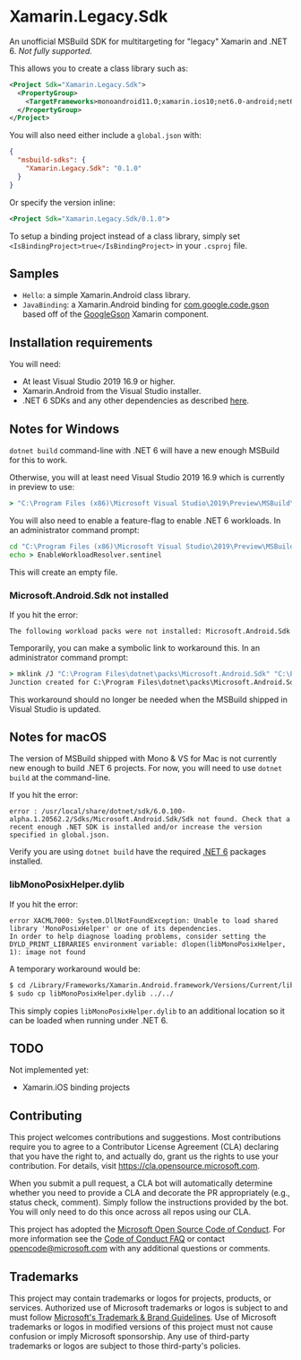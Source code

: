 # Xamarin.Legacy.Sdk

An unofficial MSBuild SDK for multitargeting for "legacy" Xamarin and .NET 6. _Not fully supported._

This allows you to create a class library such as:

```xml
<Project Sdk="Xamarin.Legacy.Sdk">
  <PropertyGroup>
    <TargetFrameworks>monoandroid11.0;xamarin.ios10;net6.0-android;net6.0-ios</TargetFrameworks>
  </PropertyGroup>
</Project>
```

You will also need either include a `global.json` with:

```json
{
  "msbuild-sdks": {
    "Xamarin.Legacy.Sdk": "0.1.0"
  }
}
```

Or specify the version inline:

```xml
<Project Sdk="Xamarin.Legacy.Sdk/0.1.0">
```

To setup a binding project instead of a class library, simply set
`<IsBindingProject>true</IsBindingProject>` in your `.csproj` file.

## Samples

* `Hello`: a simple Xamarin.Android class library.
* `JavaBinding`: a Xamarin.Android binding for
  [com.google.code.gson][gson] based off of the
  [GoogleGson][xamaringson] Xamarin component.

[gson]: https://mvnrepository.com/artifact/com.google.code.gson/gson/2.8.5
[xamaringson]: https://github.com/xamarin/XamarinComponents/tree/master/Android/GoogleGson/source/GoogleGson

## Installation requirements

You will need:

* At least Visual Studio 2019 16.9 or higher.
* Xamarin.Android from the Visual Studio installer.
* .NET 6 SDKs and any other dependencies as described [here][net6-samples].

## Notes for Windows

`dotnet build` command-line with .NET 6 will have a new enough MSBuild for this to work.

Otherwise, you will at least need Visual Studio 2019 16.9 which is currently in preview to use:

```cmd
> "C:\Program Files (x86)\Microsoft Visual Studio\2019\Preview\MSBuild\Current\Bin\MSBuild.exe" -version
```

You will also need to enable a feature-flag to enable .NET 6 workloads. In an administrator command prompt:

```cmd
cd "C:\Program Files (x86)\Microsoft Visual Studio\2019\Preview\MSBuild\Current\Bin\SdkResolvers\Microsoft.DotNet.MSBuildSdkResolver"
echo > EnableWorkloadResolver.sentinel
```

This will create an empty file.

### Microsoft.Android.Sdk not installed

If you hit the error:

```
The following workload packs were not installed: Microsoft.Android.Sdk
```

Temporarily, you can make a symbolic link to workaround this. In an administrator command prompt:

```cmd
> mklink /J "C:\Program Files\dotnet\packs\Microsoft.Android.Sdk" "C:\Program Files\dotnet\packs\Microsoft.Android.Sdk.win-x64"
Junction created for C:\Program Files\dotnet\packs\Microsoft.Android.Sdk <<===>> C:\Program Files\dotnet\packs\Microsoft.Android.Sdk.win-x64
```

This workaround should no longer be needed when the MSBuild shipped in Visual Studio is updated.

## Notes for macOS

The version of MSBuild shipped with Mono & VS for Mac is not currently new enough to build .NET 6 projects. For now, you will need to use `dotnet build` at the command-line.

If you hit the error:

```
error : /usr/local/share/dotnet/sdk/6.0.100-alpha.1.20562.2/Sdks/Microsoft.Android.Sdk/Sdk not found. Check that a recent enough .NET SDK is installed and/or increase the version specified in global.json.
```

Verify you are using `dotnet build` have the required [.NET 6][net6-samples] packages installed.

### libMonoPosixHelper.dylib

If you hit the error:

```
error XACML7000: System.DllNotFoundException: Unable to load shared library 'MonoPosixHelper' or one of its dependencies.
In order to help diagnose loading problems, consider setting the DYLD_PRINT_LIBRARIES environment variable: dlopen(libMonoPosixHelper, 1): image not found 
```

A temporary workaround would be:

```bash
$ cd /Library/Frameworks/Xamarin.Android.framework/Versions/Current/lib/xbuild/Xamarin/Android/lib/host-Darwin/
$ sudo cp libMonoPosixHelper.dylib ../../
```

This simply copies `libMonoPosixHelper.dylib` to an additional location so it can be loaded when running under .NET 6.

## TODO

Not implemented yet:

* Xamarin.iOS binding projects

[net6-samples]: https://github.com/xamarin/net6-samples

## Contributing

This project welcomes contributions and suggestions.  Most contributions require you to agree to a
Contributor License Agreement (CLA) declaring that you have the right to, and actually do, grant us
the rights to use your contribution. For details, visit https://cla.opensource.microsoft.com.

When you submit a pull request, a CLA bot will automatically determine whether you need to provide
a CLA and decorate the PR appropriately (e.g., status check, comment). Simply follow the instructions
provided by the bot. You will only need to do this once across all repos using our CLA.

This project has adopted the [Microsoft Open Source Code of Conduct](https://opensource.microsoft.com/codeofconduct/).
For more information see the [Code of Conduct FAQ](https://opensource.microsoft.com/codeofconduct/faq/) or
contact [opencode@microsoft.com](mailto:opencode@microsoft.com) with any additional questions or comments.

## Trademarks

This project may contain trademarks or logos for projects, products, or services. Authorized use of Microsoft 
trademarks or logos is subject to and must follow 
[Microsoft's Trademark & Brand Guidelines](https://www.microsoft.com/en-us/legal/intellectualproperty/trademarks/usage/general).
Use of Microsoft trademarks or logos in modified versions of this project must not cause confusion or imply Microsoft sponsorship.
Any use of third-party trademarks or logos are subject to those third-party's policies.
